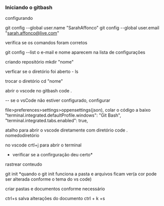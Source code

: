 ### Iniciando o gitbash
configurando

git config --global user.name "SarahAffonco"
git config --global user.email "sarah.affonco@live.com"

verifica se os comandos foram corretos

git config --list
o e-mail e nome aparecem na lista de configurações

criando repositório 
mkdir "nome"

verficar se o diretório foi aberto - ls

trocar o diretório 
cd "nome"

abrir o vscode no gitbash
code .

-- se o vsCode não estiver configurado, configurar 


file>preferences>settings>oppensettings(json), colar o código a baixo
"terminal.integrated.defaultProfile.windows": "Git Bash",
"terminal.integrated.tabs.enabled": true,

atalho para abrir o vscode diretamente com diretório
code . nomedodiretório

no vscode crtl+j para abrir o terminal


 * verificar se a confirguração deu certo*

rastrear conteudo

git init
*quando o git init funciona a pasta e arquivos ficam ver(a cor pode ser alterada conforme o tema do vs code)

criar pastas e documentos conforme necessário 

ctrl+s salva alterações do documento
ctrl + k +s





